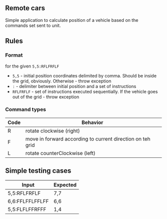 ## Remote cars

Simple application to calculate position of a vehicle based on the commands set sent to unit. 
## Rules
### Format
for the given ` 5,5:RFLFRFLF `
* ` 5,5 ` - initial position coordinates delimited by comma. Should be inside the grid, obviously. Otherwise - throw exception
* ` : ` - delimiter between initial position and a set of instructions
* ` RFLFRFLF ` - set of instructions executed sequentially. If the vehicle goes out of the grid - throw exception
### Command types
Code | Behavior
------------ | -------------
R | rotate clockwise (right)
F | move in forward according to current direction on teh grid
L | rotate counterClockwise (left)

## Simple testing cases
Input | Expected
------------ | -------------
5,5:RFLFRFLF | 7,7
6,6:FFLFFLFFLFF | 6,6
5,5:FLFLFFRFFF | 1,4


